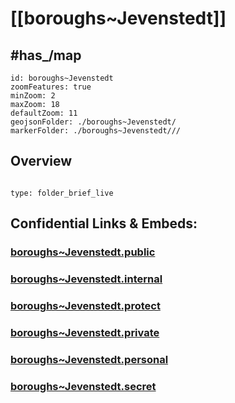 
# [[boroughs~Jevenstedt]]


## #has_/map 


```leaflet
id: boroughs~Jevenstedt
zoomFeatures: true 
minZoom: 2 
maxZoom: 18
defaultZoom: 11
geojsonFolder: ./boroughs~Jevenstedt/
markerFolder: ./boroughs~Jevenstedt///
```


## Overview
 
```folderv
```

```ccard
type: folder_brief_live
```
 


## Confidential Links & Embeds: 

### [boroughs~Jevenstedt.public](/_public/\Earth\Continent\Europe\Europe~Central\Germany\Germany~West\Schleswig-Holstein\counties~SH\Rendsburg-Eckernförde\cities~Rendsburg\Jevenstedtboroughs~Jevenstedt.public.md) 

### [boroughs~Jevenstedt.internal](/_internal/\Earth\Continent\Europe\Europe~Central\Germany\Germany~West\Schleswig-Holstein\counties~SH\Rendsburg-Eckernförde\cities~Rendsburg\Jevenstedtboroughs~Jevenstedt.internal.md) 

### [boroughs~Jevenstedt.protect](/_protect/\Earth\Continent\Europe\Europe~Central\Germany\Germany~West\Schleswig-Holstein\counties~SH\Rendsburg-Eckernförde\cities~Rendsburg\Jevenstedtboroughs~Jevenstedt.protect.md) 

### [boroughs~Jevenstedt.private](/_private/\Earth\Continent\Europe\Europe~Central\Germany\Germany~West\Schleswig-Holstein\counties~SH\Rendsburg-Eckernförde\cities~Rendsburg\Jevenstedtboroughs~Jevenstedt.private.md) 

### [boroughs~Jevenstedt.personal](/_personal/\Earth\Continent\Europe\Europe~Central\Germany\Germany~West\Schleswig-Holstein\counties~SH\Rendsburg-Eckernförde\cities~Rendsburg\Jevenstedtboroughs~Jevenstedt.personal.md) 

### [boroughs~Jevenstedt.secret](/_secret/\Earth\Continent\Europe\Europe~Central\Germany\Germany~West\Schleswig-Holstein\counties~SH\Rendsburg-Eckernförde\cities~Rendsburg\Jevenstedtboroughs~Jevenstedt.secret.md)

